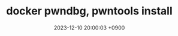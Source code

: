 ---
layout: post
title: docker pwndbg, pwntools install
date: 2023-12-10 20:00:03 +0900
categories: main
---
